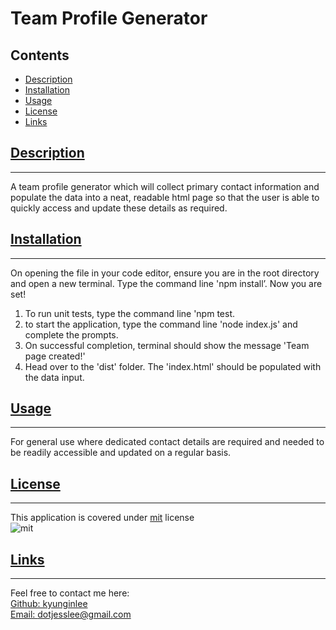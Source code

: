 
  # Team Profile Generator

  ## Contents
  * [Description](#description)
  * [Installation](#install)
  * [Usage](#usage)
  * [License](#license)
  * [Links](#links)

  ## [Description](#contents)
  ---
  A team profile generator which will collect primary contact information and populate the data into a neat, readable html page so that the user is able to quickly access and update these details as required.
 

  ## [Installation](#contents)
  ---
On opening the file in your code editor, ensure you are in the root directory and open a new terminal. Type the command line 'npm install’. Now you are set!
<br>
1) To run unit tests, type the command line 'npm test. 
2) to start the application, type the command line 'node index.js' and complete the prompts.
3) On successful completion, terminal should show the message 'Team page created!'
4) Head over to the 'dist' folder. The 'index.html' should be populated with the data input.

  
  ## [Usage](#contents)
  ---
  For general use where dedicated contact details are required and needed to be readily accessible and updated on a regular basis.

  ## [License](#contents)
  ---
  This application is covered under [mit](https://choosealicense.com/licenses/mit) license <br>
![mit](https://img.shields.io/badge/license-mit-blue)

  ## [Links](#contents)
  ---
  Feel free to contact me here:<br>
  [Github: kyunginlee](https://github.com/kyunginlee)<br>
  [Email: dotjesslee@gmail.com](mailto:$data.email})
